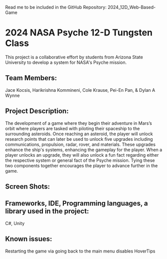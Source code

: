 Read me to be included in the GitHub Repository: 2024_12D_Web-Based-Game

 # 2024 NASA Psyche 12-D Tungsten Class

This project is a collaborative effort by students from Arizona State University to develop a system for NASA's Psyche mission.

## Team Members: 

Jace Kocsis, Harikrishna Kommineni, Cole Krause, Pei-En Pan, & Dylan A Wynne

## Project Description: 

The development of a game where they begin their adventure in Mars’s orbit where players are tasked with piloting their spaceship to the surrounding asteroids. Once reaching an asteroid, the player will unlock research points that can later be used to unlock five upgrades including communications, propulsion, radar, rover, and materials. These upgrades enhance the ship's systems, enhancing the gameplay for the player. When a player unlocks an upgrade, they will also unlock a fun fact regarding either the respective system or general fact of the Psyche mission. Tying these two components together encourages the player to advance further in the game. 

## Screen Shots:

## Frameworks, IDE, Programming languages, a library used in the project:

C#, Unity

## Known issues:

Restarting the game via going back to the main menu disables HoverTips
